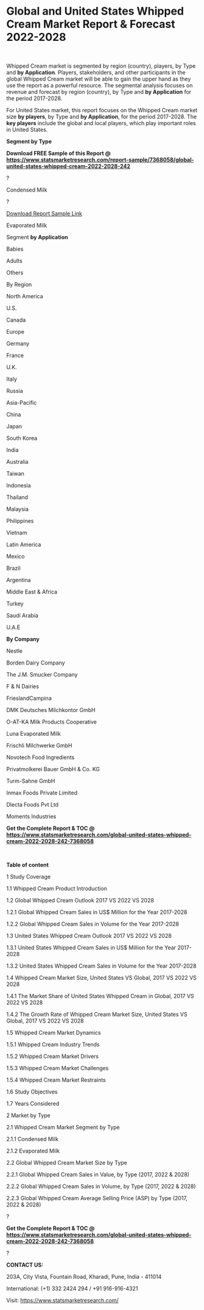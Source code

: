 <h1>Global and United States Whipped Cream Market Report & Forecast 2022-2028</h1><br/><p>Whipped Cream market is segmented by region (country), players, by Type and <strong>by Application</strong>. Players, stakeholders, and other participants in the global Whipped Cream market will be able to gain the upper hand as they use the report as a powerful resource. The segmental analysis focuses on revenue and forecast by region (country), by Type and <strong>by Application</strong> for the period 2017-2028.</p>
 
 
 
 <p>For United States market, this report focuses on the Whipped Cream market size <strong>by players</strong>, by Type and <strong>by Application</strong>, for the period 2017-2028. The <strong>key players</strong> include the global and local players, which play important roles in United States.</p>
 
 
 
 <p><strong>Segment by Type</strong></p>
 
 
 
 <div><b>Download FREE Sample of this Report @ <a href="https://www.statsmarketresearch.com/download-free-sample/7368058/global-united-states-whipped-cream-2022-2028-242">https://www.statsmarketresearch.com/report-sample/7368058/global-united-states-whipped-cream-2022-2028-242</a></b></div>
 
 
 
 <p>? </p>
 
 
 
 <p>Condensed Milk</p>
 
 
 
 <p>? </p>
 
 
 
 <p><a href="https://www.statsmarketresearch.com/download-free-sample/7368058/global-united-states-whipped-cream-2022-2028-242">Download Report Sample Link</a></p>
 
 
 
 <p>Evaporated Milk</p>
 
 
 
 <p>Segment <strong>by Application</strong></p>
 
 
 
 <p>Babies</p>
 
 
 
 <p>Adults</p>
 
 
 
 <p>Others</p>
 
 
 
 <p>By Region</p>
 
 
 
 <p>North America</p>
 
 
 
 <p>U.S.</p>
 
 
 
 <p>Canada</p>
 
 
 
 <p>Europe</p>
 
 
 
 <p>Germany</p>
 
 
 
 <p>France</p>
 
 
 
 <p>U.K.</p>
 
 
 
 <p>Italy</p>
 
 
 
 <p>Russia</p>
 
 
 
 <p>Asia-Pacific</p>
 
 
 
 <p>China</p>
 
 
 
 <p>Japan</p>
 
 
 
 <p>South Korea</p>
 
 
 
 <p>India</p>
 
 
 
 <p>Australia</p>
 
 
 
 <p>Taiwan</p>
 
 
 
 <p>Indonesia</p>
 
 
 
 <p>Thailand</p>
 
 
 
 <p>Malaysia</p>
 
 
 
 <p>Philippines</p>
 
 
 
 <p>Vietnam</p>
 
 
 
 <p>Latin America</p>
 
 
 
 <p>Mexico</p>
 
 
 
 <p>Brazil</p>
 
 
 
 <p>Argentina</p>
 
 
 
 <p>Middle East & Africa</p>
 
 
 
 <p>Turkey</p>
 
 
 
 <p>Saudi Arabia</p>
 
 
 
 <p>U.A.E</p>
 
 
 
 <p><strong>By Company</strong></p>
 
 
 
 <p>Nestle</p>
 
 
 
 <p>Borden Dairy Company</p>
 
 
 
 <p>The J.M. Smucker Company</p>
 
 
 
 <p>F & N Dairies</p>
 
 
 
 <p>FrieslandCampina</p>
 
 
 
 <p>DMK Deutsches Milchkontor GmbH</p>
 
 
 
 <p>O-AT-KA Milk Products Cooperative</p>
 
 
 
 <p>Luna Evaporated Milk</p>
 
 
 
 <p>Frischli Milchwerke GmbH</p>
 
 
 
 <p>Novotech Food Ingredients</p>
 
 
 
 <p>Privatmolkerei Bauer GmbH & Co. KG</p>
 
 
 
 <p>Turm-Sahne GmbH</p>
 
 
 
 <p>Inmax Foods Private Limited</p>
 
 
 
 <p>Dlecta Foods Pvt Ltd</p>
 
 
 
 <p>Moments Industries</p>
 
 
 
 <div><b>Get the Complete Report & TOC @ <a href="https://www.statsmarketresearch.com/global-united-states-whipped-cream-2022-2028-242-7368058">https://www.statsmarketresearch.com/global-united-states-whipped-cream-2022-2028-242-7368058</a></b></div>
 
 
 
 <p><br />
 
 <b>Table of content</b></p>
 
 
 
 <p>1 Study Coverage<br />
 
 1.1 Whipped Cream Product Introduction<br />
 
 1.2 Global Whipped Cream Outlook 2017 VS 2022 VS 2028<br />
 
 1.2.1 Global Whipped Cream Sales in US$ Million for the Year 2017-2028<br />
 
 1.2.2 Global Whipped Cream Sales in Volume for the Year 2017-2028<br />
 
 1.3 United States Whipped Cream Outlook 2017 VS 2022 VS 2028<br />
 
 1.3.1 United States Whipped Cream Sales in US$ Million for the Year 2017-2028<br />
 
 1.3.2 United States Whipped Cream Sales in Volume for the Year 2017-2028<br />
 
 1.4 Whipped Cream Market Size, United States VS Global, 2017 VS 2022 VS 2028<br />
 
 1.4.1 The Market Share of United States Whipped Cream in Global, 2017 VS 2022 VS 2028<br />
 
 1.4.2 The Growth Rate of Whipped Cream Market Size, United States VS Global, 2017 VS 2022 VS 2028<br />
 
 1.5 Whipped Cream Market Dynamics<br />
 
 1.5.1 Whipped Cream Industry Trends<br />
 
 1.5.2 Whipped Cream Market Drivers<br />
 
 1.5.3 Whipped Cream Market Challenges<br />
 
 1.5.4 Whipped Cream Market Restraints<br />
 
 1.6 Study Objectives<br />
 
 1.7 Years Considered<br />
 
 2 Market by Type<br />
 
 2.1 Whipped Cream Market Segment by Type<br />
 
 2.1.1 Condensed Milk<br />
 
 2.1.2 Evaporated Milk<br />
 
 2.2 Global Whipped Cream Market Size by Type<br />
 
 2.2.1 Global Whipped Cream Sales in Value, by Type (2017, 2022 & 2028)<br />
 
 2.2.2 Global Whipped Cream Sales in Volume, by Type (2017, 2022 & 2028)<br />
 
 2.2.3 Global Whipped Cream Average Selling Price (ASP) by Type (2017, 2022 & 2028)<br />
 
 ? </p>
 
 
 
 <div><b>Get the Complete Report & TOC @ <a href="https://www.statsmarketresearch.com/global-united-states-whipped-cream-2022-2028-242-7368058">https://www.statsmarketresearch.com/global-united-states-whipped-cream-2022-2028-242-7368058</a></b></div>
 
 
 
 <p>? </p>
 
 
 
 <p><b>CONTACT US:</b><br />
 
 203A, City Vista, Fountain Road, Kharadi, Pune, India - 411014<br />
 
 International: (+1) 332 2424 294 / +91 916-916-4321<br />
 
 Visit: <a href="https://www.statsmarketresearch.com/">https://www.statsmarketresearch.com/</a></p>